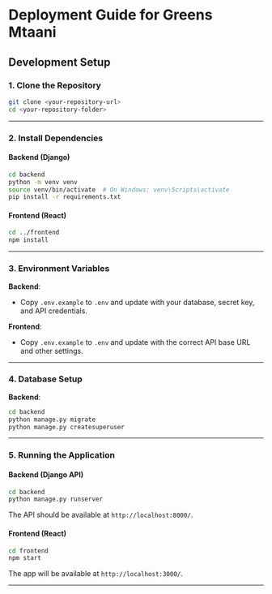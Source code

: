 # Deployment Guide for Greens Mtaani

## Development Setup

### 1. Clone the Repository

```bash
git clone <your-repository-url>
cd <your-repository-folder>
```

---

### 2. Install Dependencies

#### Backend (Django)
```bash
cd backend
python -m venv venv
source venv/bin/activate  # On Windows: venv\Scripts\activate
pip install -r requirements.txt
```

#### Frontend (React)
```bash
cd ../frontend
npm install
```

---

### 3. Environment Variables

**Backend**:  
- Copy `.env.example` to `.env` and update with your database, secret key, and API credentials.

**Frontend**:  
- Copy `.env.example` to `.env` and update with the correct API base URL and other settings.

---

### 4. Database Setup

**Backend**:
```bash
cd backend
python manage.py migrate
python manage.py createsuperuser  
```

---

### 5. Running the Application

#### Backend (Django API)
```bash
cd backend
python manage.py runserver
```
The API should be available at `http://localhost:8000/`.

#### Frontend (React)
```bash
cd frontend
npm start
```
The app will be available at `http://localhost:3000/`.

---